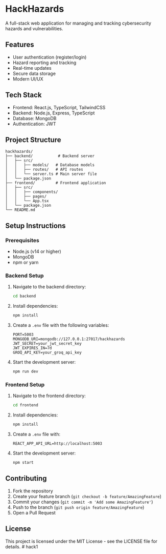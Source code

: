 # HackHazards

A full-stack web application for managing and tracking cybersecurity hazards and vulnerabilities.

## Features

- User authentication (register/login)
- Hazard reporting and tracking
- Real-time updates
- Secure data storage
- Modern UI/UX

## Tech Stack

- Frontend: React.js, TypeScript, TailwindCSS
- Backend: Node.js, Express, TypeScript
- Database: MongoDB
- Authentication: JWT

## Project Structure

```
hackhazards/
├── backend/           # Backend server
│   ├── src/
│   │   ├── models/   # Database models
│   │   ├── routes/   # API routes
│   │   └── server.ts # Main server file
│   └── package.json
├── frontend/         # Frontend application
│   ├── src/
│   │   ├── components/
│   │   ├── pages/
│   │   └── App.tsx
│   └── package.json
└── README.md
```

## Setup Instructions

### Prerequisites

- Node.js (v14 or higher)
- MongoDB
- npm or yarn

### Backend Setup

1. Navigate to the backend directory:
   ```bash
   cd backend
   ```

2. Install dependencies:
   ```bash
   npm install
   ```

3. Create a `.env` file with the following variables:
   ```
   PORT=5003
   MONGODB_URI=mongodb://127.0.0.1:27017/hackhazards
   JWT_SECRET=your_jwt_secret_key
   JWT_EXPIRES_IN=7d
   GROQ_API_KEY=your_groq_api_key
   ```

4. Start the development server:
   ```bash
   npm run dev
   ```

### Frontend Setup

1. Navigate to the frontend directory:
   ```bash
   cd frontend
   ```

2. Install dependencies:
   ```bash
   npm install
   ```

3. Create a `.env` file with:
   ```
   REACT_APP_API_URL=http://localhost:5003
   ```

4. Start the development server:
   ```bash
   npm start
   ```

## Contributing

1. Fork the repository
2. Create your feature branch (`git checkout -b feature/AmazingFeature`)
3. Commit your changes (`git commit -m 'Add some AmazingFeature'`)
4. Push to the branch (`git push origin feature/AmazingFeature`)
5. Open a Pull Request

## License

This project is licensed under the MIT License - see the LICENSE file for details. #   h a c k 1  
 